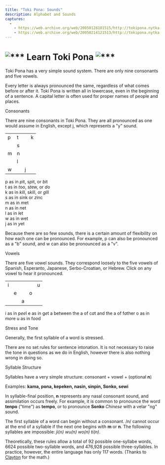 ```yaml
---
title: "Toki Pona: Sounds"
description: Alphabet and Sounds
captures:
  -
    - https://web.archive.org/web/20050128101515/http://tokipona.nytka.org:80/about/lesson/sounds.html
    - https://web.archive.org/web/20050214121513/http://tokipona.nytka.org:80/about/lesson/sounds.html
---
```



# ![***](/images/Sonja/swirl.gif)  Learn Toki Pona ![***](/images/Sonja/swirl.gif)

Toki Pona has a very simple sound system. There are only nine consonants and five vowels.

Every letter is always pronounced the same, regardless of what comes before or after it. Toki Pona is written all in lowercase, even in the beginning of a sentence. A capital letter is often used for proper names of people and places.

 

Consonants

There are nine consonants in Toki Pona. They are all pronounced as one would assume in English, except j, which represents a "y" sound.

| | | | |
|-|-|-|-|
|p|t| |k|
| |s| | |
|m|n| | |
| |l| | |
|w| |j| |

p  as in *p*it, s*p*it, or *b*it  
t  as in *t*oo, s*t*ew, or *d*o  
k  as in *k*ill, s*k*ill, or *g*ill  
s  as in *s*ink or *z*inc  
m  as in *m*et  
n  as in *n*et  
l  as in *l*et  
w  as in *w*et  
j  as in *y*et  

Because there are so few sounds, there is a certain amount of flexibility on how each one can be pronounced. For example, p can also be pronounced as a "b" sound, and w can also be pronounced as a "v".

 

Vowels

There are five vowel sounds. They correspond loosely to the five vowels of Spanish, Esperanto, Japanese, Serbo-Croatian, or Hebrew. Click on any vowel to hear it pronounced.

| | | | | |
|-|-|-|-|-|
|i| | | |u|
| |e| |o| |
| | |a| | |

i  as in p*ee*l
e  as in g*e*t
a  between the a of c*a*t and the a of f*a*ther
o  as in m*o*re
u  as in f*oo*d

 

Stress and Tone

Generally, the first syllable of a word is stressed.

There are no set rules for sentence intonation. It is not necessary to raise the tone in questions as we do in English, however there is also nothing wrong in doing so.

 

Syllable Structure

Syllables have a very simple structure: consonant + vowel + (optional **n**)

Examples: **kama, pona, kepeken, nasin, sinpin, Sonko, sewi**

In syllable-final position, **n** represents any nasal consonant sound, and assimilation occurs freely. For example, it is common to pronounce the word **tenpo** ("time") as **tempo**, or to pronounce **Sonko** _Chinese_ with a velar "ng" sound.

The first syllable of a word can begin without a consonant. /n/ cannot occur at the end of a syllable if the next one begins with **m** or **n**. The following syllables are impossible: _ji(n) wu(n) wo(n) ti(n)_.

Theoretically, these rules allow a total of 92 possible one-syllabe words, 6624 possible two-syllable words, and 476,928 possible three-syllables. In practice, however, the entire language has only 117 words. (Thanks to [Clayton](https://web.archive.org/web/20030710081930/http://www.argilo.net:80/index.html?lng=en) for the math.)

